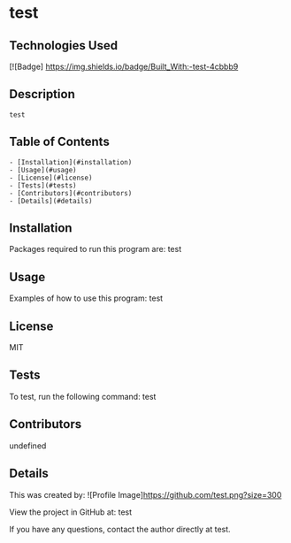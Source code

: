 
  # test 

  ## Technologies Used
  [![Badge] https://img.shields.io/badge/Built_With:-test-4cbbb9
  
  ## Description
    test

  ## Table of Contents
    - [Installation](#installation)
    - [Usage](#usage)
    - [License](#license)
    - [Tests](#tests)
    - [Contributors](#contributors)
    - [Details](#details)

  ## Installation
  Packages required to run this program are: test
  
  ## Usage
  Examples of how to use this program: test

  ## License
  MIT

  ## Tests
  To test, run the following command: test

  ## Contributors
  undefined

  ## Details
  
 This was created by: ![Profile Image]https://github.com/test.png?size=300 
  
 View the project in GitHub at: test
  
 If you have any questions, contact the author directly at test.